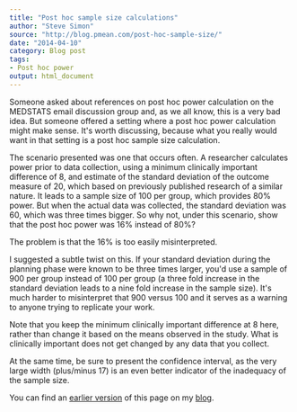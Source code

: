 ```yaml
---
title: "Post hoc sample size calculations"
author: "Steve Simon"
source: "http://blog.pmean.com/post-hoc-sample-size/"
date: "2014-04-10"
category: Blog post
tags:
- Post hoc power
output: html_document
---
```


Someone asked about references on post hoc power calculation on the
MEDSTATS email discussion group and, as we all know, this is a very bad
idea. But someone offered a setting where a post hoc power calculation
might make sense. It's worth discussing, because what you really would
want in that setting is a post hoc sample size calculation.

<!---More--->

The scenario presented was one that occurs often. A researcher
calculates power prior to data collection, using a minimum clinically
important difference of 8, and estimate of the standard deviation of the
outcome measure of 20, which based on previously published research of a
similar nature. It leads to a sample size of 100 per group, which
provides 80% power. But when the actual data was collected, the standard
deviation was 60, which was three times bigger. So why not, under this
scenario, show that the post hoc power was 16% instead of 80%?

The problem is that the 16% is too easily misinterpreted.

I suggested a subtle twist on this. If your standard deviation during
the planning phase were known to be three times larger, you'd use a
sample of 900 per group instead of 100 per group (a three fold increase
in the standard deviation leads to a nine fold increase in the sample
size). It's much harder to misinterpret that 900 versus 100 and it
serves as a warning to anyone trying to replicate your work.

Note that you keep the minimum clinically important difference at 8
here, rather than change it based on the means observed in the study.
What is clinically important does not get changed by any data that you
collect.

At the same time, be sure to present the confidence interval, as the
very large width (plus/minus 17) is an even better indicator of the
inadequacy of the sample size.

You can find an [earlier version][sim1] of this page on my [blog][sim2].

[sim1]: http://blog.pmean.com/post-hoc-sample-size/
[sim2]: http://blog.pmean.com